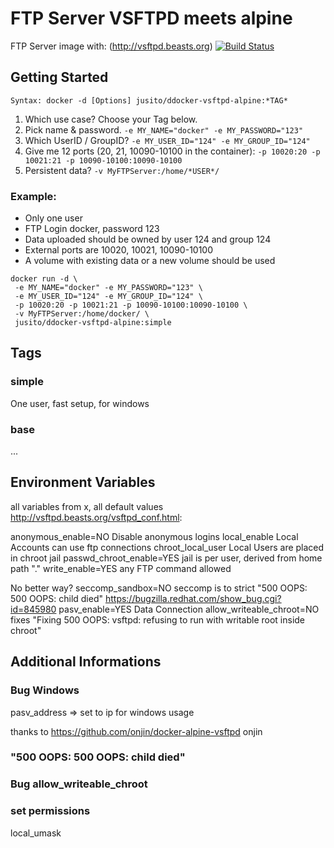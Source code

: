 # FTP Server VSFTPD meets alpine
FTP Server image with: (http://vsftpd.beasts.org)
[![Build Status](https://travis-ci.org/jusito/ddocker-vsftpd-alpine.svg?branch=master)](https://travis-ci.org/jusito/docker-vsftpd-alpine)

## Getting Started
``` 
Syntax: docker -d [Options] jusito/ddocker-vsftpd-alpine:*TAG*
```
1. Which use case? Choose your Tag below.
2. Pick name & password. `-e MY_NAME="docker" -e MY_PASSWORD="123"`
3. Which UserID / GroupID? `-e MY_USER_ID="124" -e MY_GROUP_ID="124"`
4. Give me 12 ports (20, 21, 10090-10100 in the container): `-p 10020:20 -p 10021:21 -p 10090-10100:10090-10100`
5. Persistent data? `-v MyFTPServer:/home/*USER*/`

### Example:
* Only one user
* FTP Login docker, password 123
* Data uploaded should be owned by user 124 and group 124
* External ports are 10020, 10021, 10090-10100
* A volume with existing data or a new volume should be used

```
docker run -d \
 -e MY_NAME="docker" -e MY_PASSWORD="123" \
 -e MY_USER_ID="124" -e MY_GROUP_ID="124" \
 -p 10020:20 -p 10021:21 -p 10090-10100:10090-10100 \
 -v MyFTPServer:/home/docker/ \
 jusito/ddocker-vsftpd-alpine:simple
```

## Tags

### simple
One user, fast setup, for windows 

### base
...

## Environment Variables
all variables from x, all default values
http://vsftpd.beasts.org/vsftpd_conf.html:

anonymous_enable=NO Disable anonymous logins
local_enable Local Accounts can use ftp connections
chroot_local_user Local Users are placed in chroot jail
passwd_chroot_enable=YES jail is per user, derived from home path "."
write_enable=YES any FTP command allowed

No better way?
seccomp_sandbox=NO seccomp is to strict "500 OOPS: 500 OOPS: child died" https://bugzilla.redhat.com/show_bug.cgi?id=845980
pasv_enable=YES Data Connection
allow_writeable_chroot=NO fixes "Fixing 500 OOPS: vsftpd: refusing to run with writable root inside chroot"

## Additional Informations
### Bug Windows 
pasv_address => set to ip for windows usage

thanks to
https://github.com/onjin/docker-alpine-vsftpd
onjin
### "500 OOPS: 500 OOPS: child died" 

### Bug allow_writeable_chroot

### set permissions 
local_umask
